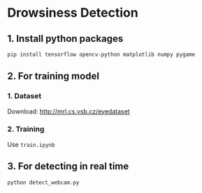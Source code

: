 # Drowsiness Detection
## 1. Install python packages
```bash
pip install tensorflow opencv-python matplotlib numpy pygame
``` 
## 2. For training model
### 1. Dataset
Download: http://mrl.cs.vsb.cz/eyedataset
### 2. Training
Use `train.ipynb`
## 3. For detecting in real time
```bash
python detect_webcam.py
```
